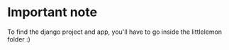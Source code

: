 # Important note
To find the django project and app, you'll have to go inside the littlelemon folder :)
